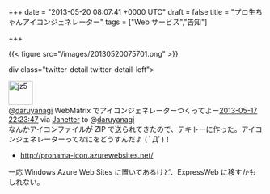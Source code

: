 
+++
date = "2013-05-20 08:07:41 +0000 UTC"
draft = false
title = "プロ生ちゃんアイコンジェネレーター"
tags = ["Web サービス","告知"]

+++


{{< figure src="/images/20130520075701.png"  >}}

div class="twitter-detail twitter-detail-left"><div class="twitter-detail-user"><a class="twitter-user-screen-name" href="http://twitter.com/jz5"><img src="http://a0.twimg.com/profile_images/64048378/20081110-235006-41046300_normal.gif" alt="jz5" height="48" width="48"/></a></div><div class="twitter-detail-tweet">      @<a class="twitter-user-screen-name" href="http://twitter.com/daruyanagi" target="_top">daruyanagi</a> WebMatrix でアイコンジェネレーターつくってよー<a href="http://twitter.com/jz5/status/335385156229685248" class="twitter-detail-info-permalink"><span class="twitter-detail-info-date">2013-05-17</span> <span class="twitter-detail-info-time">22:23:47</span></a> <span class="twitter-detail-info-source">via <a href="http://janetter.net/" rel="nofollow">Janetter</a></span> to @<a href="http://twitter.com/daruyanagi/" class="twitter-user-screen-name">daruyanagi</a></div></div>なんかアイコンファイルが ZIP で送られてきたので、テキトーに作った。アイコンジェネレーターってなにをどうすんだよ ( ﾟДﾟ)！

<ul>
<li><a href="http://pronama-icon.azurewebsites.net/">http://pronama-icon.azurewebsites.net/</a></li>
</ul>一応 Windows Azure Web Sites に置いてあるけど、ExpressWeb に移すかもしれない。


